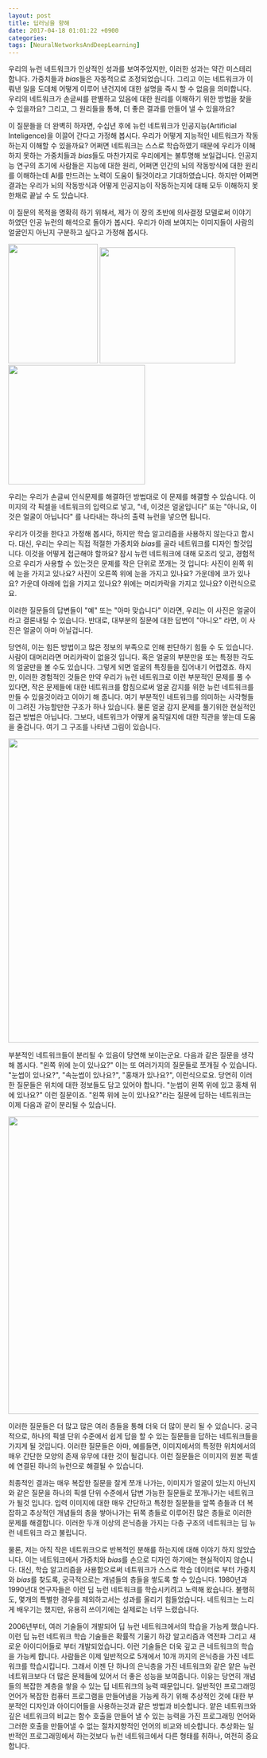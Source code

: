 ```yaml
---
layout: post
title: 딥러닝을 향해
date: 2017-04-18 01:01:22 +0900
categories:
tags: [NeuralNetworksAndDeepLearning]
---
```


우리의 뉴런 네트워크가 인상적인 성과를 보여주었지만, 이러한 성과는 약간 미스테리 합니다. 가중치들과 $bias$들은 자동적으로 조정되었습니다. 그리고 이는 네트워크가 이뤄낸 일을 도데체 어떻게 이루어 낸건지에 대한 설명을 즉시 할 수 없음을 의미합니다. 우리의 네트워크가 손글씨를 판별하고 있음에 대한 원리를 이해하기 위한 방법을 찾을 수 있을까요? 그리고, 그 원리들을 통해, 더 좋은 결과를 만들어 낼 수 있을까요?

이 질문들을 더 완벽히 하자면, 수십년 후에 뉴런 네트워크가 인공지능(Artificial Inteligence)을 이끌어 간다고 가정해 봅시다. 우리가 어떻게 지능적인 네트워크가 작동하는지 이해할 수 있을까요? 어쩌면 네트워크는 스스로 학습하였기 때문에 우리가 이해하지 못하는 가중치들과 $bias$들도 마찬가지로 우리에게는 불투명해 보일겁니다. 인공지능 연구의 초기에 사람들은 지능에 대한 원리, 어쩌면 인간의 뇌의 작동방식에 대한 원리를 이해하는데 AI를 만드려는 노력이 도움이 될것이라고 기대하였습니다. 하지만 어쩌면 결과는 우리가 뇌의 작동방식과 어떻게 인공지능이 작동하는지에 대해 모두 이해하지 못한채로 끝날 수 도 있습니다.

<!-- more -->

이 질문의 목적을 명확히 하기 위해서, 제가 이 장의 초반에 의사결정 모델로써 이야기 하였던 인공 뉴런의 해석으로 돌아가 봅시다. 우리가 아래 보여지는 이미지들이 사람의 얼굴인지 아닌지 구분하고 싶다고 가정해 봅시다.

<div>
<img src="https://cfile3.uf.tistory.com/image/252EA84758F4DC7B051F2A" height="240" width="180"/>
<img src="https://cfile9.uf.tistory.com/image/224EDF4758F4DC7C0A6C54" height="233" width="273"/>
<img src="https://cfile2.uf.tistory.com/image/2441D84758F4DC7C043F55" height="240" width="275"/>
</div>

우리는 우리가 손글씨 인식문제를 해결하던 방법대로 이 문제를 해결할 수 있습니다. 이미지의 각 픽셀을 네트워크의 입력으로 넣고, "네, 이것은 얼굴입니다" 또는 "아니요, 이것은 얼굴이 아닙니다" 를 나타내는 하나의 출력 뉴런을 넣으면 됩니다.

우리가 이것을 한다고 가정해 봅시다, 하지만 학습 알고리즘을 사용하지 않는다고 합시다. 대신, 우리는 우리는 직접 적절한 가중치와 $bias$를 골라 네트워크를 디자인 할것입니다. 이것을 어떻게 접근해야 할까요? 잠시 뉴런 네트워크에 대해 모조리 잊고, 경험적으로 우리가 사용할 수 있는것은 문제를 작은 단위로 쪼개는 것 입니다: 사진이 왼쪽 위에 눈을 가지고 있나요? 사진이 오른쪽 위에 눈을 가지고 있나요? 가운데에 코가 있나요? 가운데 아래에 입을 가지고 있나요? 위에는 머리카락을 가지고 있나요? 이런식으로요.

이러한 질문들의 답변들이 "예" 또는 "아마 맞습니다" 이라면, 우리는 이 사진은 얼굴이라고 결론내릴 수 있습니다. 반대로, 대부분의 질문에 대한 답변이 "아니오" 라면, 이 사진은 얼굴이 아마 아닐겁니다.

당연히, 이는 힘든 방법이고 많은 정보의 부족으로 인해 판단하기 힘들 수 도 있습니다. 사람이 대머리라면 머리카락이 없을것 입니다. 혹은 얼굴의 부분만을 또는 특정한 각도의 얼굴만을 볼 수도 있습니다. 그렇게 되면 얼굴의 특징들을 집어내기 어렵겠죠. 하지만, 이러한 경험적인 것들은 만약 우리가 뉴런 네트워크로 이런 부분적인 문제를 풀 수 있다면, 작은 문제들에 대한 네트워크를 합침으로써 얼굴 감지를 위한 뉴런 네트워크를 만들 수 있을것이라고 이야기 해 줍니다. 여기 부분적인 네트워크를 의미하는 사각형들이 그려진 가능할만한 구조가 하나 있습니다. 물론 얼굴 감지 문제를 풀기위한 현실적인 접근 방법은 아닙니다. 그보다, 네트워크가 어떻게 움직일지에 대한 직관을 쌓는데 도움을 줄겁니다. 여기 그 구조를 나타낸 그림이 있습니다.

<center><img src="https://cfile6.uf.tistory.com/image/27398A4758F4DF7B013B42" style="max-width:100%;height:auto"  height="409" style="" width="611"/></center>

부분적인 네트워크들이 분리될 수 있음이 당연해 보이는군요. 다음과 같은 질문을 생각해 봅시다. "왼쪽 위에 눈이 있나요?" 이는 또 여러가지의 질문들로 쪼개질 수 있습니다. "눈썹이 있나요?", "속눈썹이 있나요?", "홍채가 있나요?", 이런식으로요. 당연히 이러한 질문들은 위치에 대한 정보들도 담고 있어야 합니다. "눈썹이 왼쪽 위에 있고 홍채 위에 있나요?" 이런 질문이죠. "왼쪽 위에 눈이 있나요?"라는 질문에 답하는 네트워크는 이제 다음과 같이 분리될 수 있습니다.

<center><img src="https://cfile23.uf.tistory.com/image/2461F24E58F4E15414474B" style="max-width:100%;height:auto"  height="239" style="" width="597"/></center>

이러한 질문들은 더 많고 많은 여러 층들을 통해 더욱 더 많이 분리 될 수 있습니다. 궁극적으로, 하나의 픽셀 단위 수준에서 쉽게 답을 할 수 있는 질문들을 답하는 네트워크들을 가지게 될 것입니다. 이러한 질문들은 아마, 예를들면, 이미지에서의 특정한 위치에서의 매우 간단한 모양의 존재 유무에 대한 것이 될겁니다. 이런 질문들은 이미지의 원본 픽셀에 연결된 하나의 뉴런으로 해결될 수 있습니다.

최종적인 결과는 매우 복잡한 질문을 잘게 쪼개 나가는, 이미지가 얼굴이 있는지 아닌지와 같은 질문을 하나의 픽셀 단위 수준에서 답변 가능한 질문들로 쪼개나가는 네트워크가 될것 입니다. 입력 이미지에 대한 매우 간단하고 특정한 질문들을 앞쪽 층들과 더 복잡하고 추상적인 개념들의 층을 쌓아나가는 뒤쪽 층들로 이루어진 많은 층들로 이러한 문제를 해결합니다. 이러한 두개 이상의 은닉층을 가지는 다층 구조의 네트워크는 딥 뉴런 네트워크 라고 불립니다.

물론, 저는 아직 작은 네트워크으로 반복적인 분해를 하는지에 대해 이야기 하지 않았습니다. 이는 네트워크에서 가중치와 $bias$를 손으로 디자인 하기에는 현실적이지 않습니다. 대신, 학습 알고리즘을 사용함으로써 네트워크가 스스로 학습 데이터로 부터 가중치와 $bias$를 찾도록, 궁극적으로는 개념들의 층들을 쌓도록 할 수 있습니다. 1980년과 1990년대 연구자들은 이런 딥 뉴런 네트워크를 학습시키려고 노력해 왔습니다. 불행히도, 몇개의 특별한 경우를 제외하고서는 성과를 올리기 힘들었습니다. 네트워크는 느리게 배우기는 했지만, 유용히 쓰이기에는 실제로는 너무 느렸습니다.

2006년부터, 여러 기술들이 개발되어 딥 뉴런 네트워크에서의 학습을 가능케 했습니다. 이런 딥 뉴런 네트워크 학습 기술들은 확률적 기울기 하강 알고리즘과 역전파 그리고 새로운 아이디어들로 부터 개발되었습니다. 이런 기술들은 더욱 깊고 큰 네트워크의 학습을 가능케 합니다. 사람들은 이제 일반적으로 5개에서 10개 까지의 은닉층을 가진 네트워크를 학습시킵니다. 그래서 이젠 단 하나의 은닉층을 가진 네트워크와 같은 얕은 뉴런 네트워크보다 더 많은 문제들에 있어서 더 좋은 성능을 보여줍니다. 이유는 당연히 개념들의 복잡한 계층을 쌓을 수 있는 딥 네트워크의 능력 때문입니다. 일반적인 프로그래밍 언어가 복잡한 컴퓨터 프로그램을 만들어냄을 가능케 하기 위해 추상적인 것에 대한 부분적인 디자인과 아이디어들을 사용하는것과 같은 방법과 비슷합니다. 얕은 네트워크와 깊은 네트워크의 비교는 함수 호출을 만들어 낼 수 있는 능력을 가진 프로그래밍 언어와 그러한 호출을 만들어낼 수 없는 절차지향적인 언어의 비교와 비슷합니다. 추상화는 일반적인 프로그래밍에서 하는것보다 뉴런 네트워크에서 다른 형태를 취하나, 여전히 중요합니다.

